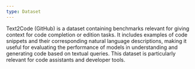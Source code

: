 ```yaml
---
type: Dataset
---
```


Text2Code (GitHub) is a dataset containing benchmarks relevant for giving context for code completion or edition tasks. It includes examples of code snippets and their corresponding natural language descriptions, making it useful for evaluating the performance of models in understanding and generating code based on textual queries. This dataset is particularly relevant for code assistants and developer tools.